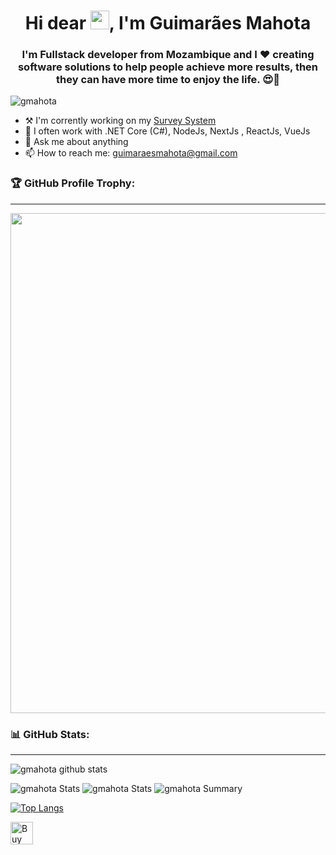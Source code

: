 
<h1 align="center">Hi dear <img src="https://raw.githubusercontent.com/kaueMarques/kaueMarques/master/hi.gif" width="30px">, I'm Guimarães Mahota</h1>
<h3 align="center">I'm Fullstack developer from Mozambique and I ❤ creating software solutions to help people achieve more results, then they can have more time to enjoy the life. 😍🧘</h3>
<p align="left"> <img src="https://komarev.com/ghpvc/?username=gmahota" alt="gmahota" /> </p>

<!--
**gmahota/gmahota** is a ✨ _special_ ✨ repository because its `README.md` (this file) appears on your GitHub profile.

-->

- ⚒ I'm corrently working on my [Survey System](https://github.com/Aguns/agnus-survey) 
- 🌱 I often work with .NET Core (C#), NodeJs, NextJs , ReactJs, VueJs
- 💬 Ask me about anything
- 📫 How to reach me: guimaraesmahota@gmail.com 

### 🏆 GitHub Profile Trophy:
---
<a href="https://github.com/ryo-ma/github-profile-trophy">
  <img width=800 src="https://github-profile-trophy.vercel.app/?username=gmahota&column=8&theme=radical&no-frame=true&no-bg=true"/>
</a>

### 📊 GitHub Stats:
---
![gmahota github stats](https://github-readme-stats.vercel.app/api?username=gmahota&theme=radical&show_icons=true&count_private=true)

![gmahota Stats](https://github-profile-summary-cards.vercel.app/api/cards/repos-per-language?username=gmahota&theme=solarized_dark)
![gmahota Stats](https://github-profile-summary-cards.vercel.app/api/cards/most-commit-language?username=gmahota&theme=solarized_dark)
![gmahota Summary](https://github-profile-summary-cards.vercel.app/api/cards/profile-details?username=gmahota&theme=solarized_dark)

[![Top Langs](https://github-readme-stats.vercel.app/api/top-langs/?username=gmahota&layout=compact)](https://github.com/gmahota/github-readme-stats)

<a href='https://ko-fi.com/guimaraesmahota' target='_blank'><img height='36' style='border:0px;height:36px;' src='https://cdn.ko-fi.com/cdn/kofi2.png?v=2' border='0' alt='Buy Me a Coffee at ko-fi.com' /></a>

